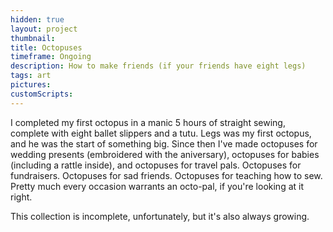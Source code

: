 ```yaml
---
hidden: true
layout: project
thumbnail:
title: Octopuses
timeframe: Ongoing
description: How to make friends (if your friends have eight legs)
tags: art
pictures:
customScripts:
---
```


I completed my first octopus in a manic 5 hours of straight sewing, complete with eight ballet slippers and a tutu. Legs was my first octopus, and he was the start of something big. Since then I've made octopuses for wedding presents (embroidered with the aniversary), octopuses for babies (including a rattle inside), and octopuses for travel pals. Octopuses for fundraisers. Octopuses for sad friends. Octopuses for teaching how to sew. Pretty much every occasion warrants an octo-pal, if you're looking at it right.

This collection is incomplete, unfortunately, but it's also always growing.
